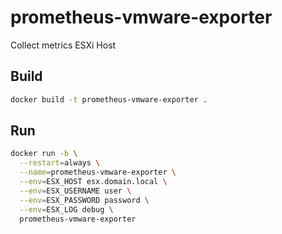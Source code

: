 # prometheus-vmware-exporter

Collect metrics ESXi Host

## Build

```sh
docker build -t prometheus-vmware-exporter .
```

## Run

```sh
docker run -b \
  --restart=always \
  --name=prometheus-vmware-exporter \
  --env=ESX_HOST esx.domain.local \
  --env=ESX_USERNAME user \
  --env=ESX_PASSWORD password \
  --env=ESX_LOG debug \
  prometheus-vmware-exporter 
```
